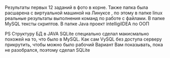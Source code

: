 Результаты первых 12 заданий в фото в корне. Также папка была расшарена с виртуальной машиной на Линуксе , по этому в папке linux реальные результаты выполнения команд по работе с файлами.  В папке MySQL тексты скриптов.
В папке Java проект intelligiIDEA по ООП 


PS Структуру БД в JAVA SQLite специально сделал макисмально похожей на то, что было в MySQL. Как сам VySQL без доступа серверу прикрутить, чтобы можно было рабочий Вариант Вам показывать,  пока не разобрался, поэтому сделал SQLite
